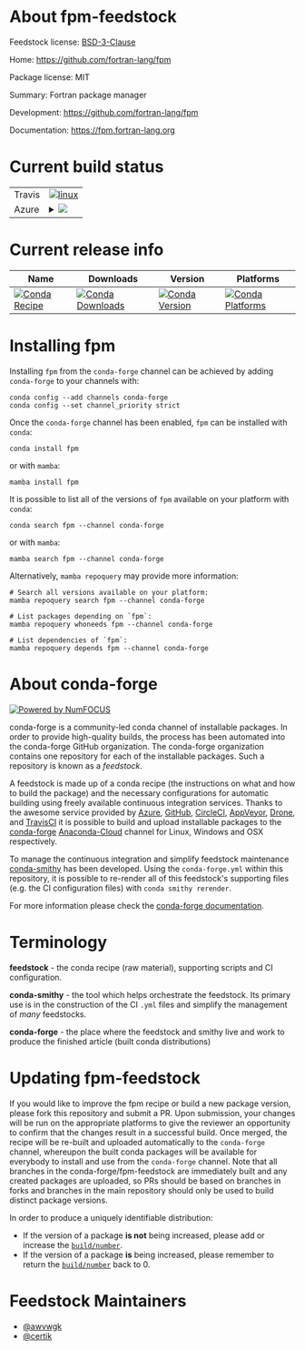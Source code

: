 About fpm-feedstock
===================

Feedstock license: [BSD-3-Clause](https://github.com/conda-forge/fpm-feedstock/blob/main/LICENSE.txt)

Home: https://github.com/fortran-lang/fpm

Package license: MIT

Summary: Fortran package manager

Development: https://github.com/fortran-lang/fpm

Documentation: https://fpm.fortran-lang.org

Current build status
====================


<table><tr>
    <td>Travis</td>
    <td>
      <a href="https://app.travis-ci.com/conda-forge/fpm-feedstock">
        <img alt="linux" src="https://img.shields.io/travis/com/conda-forge/fpm-feedstock/main.svg?label=Linux">
      </a>
    </td>
  </tr>
    
  <tr>
    <td>Azure</td>
    <td>
      <details>
        <summary>
          <a href="https://dev.azure.com/conda-forge/feedstock-builds/_build/latest?definitionId=12231&branchName=main">
            <img src="https://dev.azure.com/conda-forge/feedstock-builds/_apis/build/status/fpm-feedstock?branchName=main">
          </a>
        </summary>
        <table>
          <thead><tr><th>Variant</th><th>Status</th></tr></thead>
          <tbody><tr>
              <td>linux_64</td>
              <td>
                <a href="https://dev.azure.com/conda-forge/feedstock-builds/_build/latest?definitionId=12231&branchName=main">
                  <img src="https://dev.azure.com/conda-forge/feedstock-builds/_apis/build/status/fpm-feedstock?branchName=main&jobName=linux&configuration=linux%20linux_64_" alt="variant">
                </a>
              </td>
            </tr><tr>
              <td>linux_aarch64</td>
              <td>
                <a href="https://dev.azure.com/conda-forge/feedstock-builds/_build/latest?definitionId=12231&branchName=main">
                  <img src="https://dev.azure.com/conda-forge/feedstock-builds/_apis/build/status/fpm-feedstock?branchName=main&jobName=linux&configuration=linux%20linux_aarch64_" alt="variant">
                </a>
              </td>
            </tr><tr>
              <td>linux_ppc64le</td>
              <td>
                <a href="https://dev.azure.com/conda-forge/feedstock-builds/_build/latest?definitionId=12231&branchName=main">
                  <img src="https://dev.azure.com/conda-forge/feedstock-builds/_apis/build/status/fpm-feedstock?branchName=main&jobName=linux&configuration=linux%20linux_ppc64le_" alt="variant">
                </a>
              </td>
            </tr><tr>
              <td>osx_64</td>
              <td>
                <a href="https://dev.azure.com/conda-forge/feedstock-builds/_build/latest?definitionId=12231&branchName=main">
                  <img src="https://dev.azure.com/conda-forge/feedstock-builds/_apis/build/status/fpm-feedstock?branchName=main&jobName=osx&configuration=osx%20osx_64_" alt="variant">
                </a>
              </td>
            </tr><tr>
              <td>osx_arm64</td>
              <td>
                <a href="https://dev.azure.com/conda-forge/feedstock-builds/_build/latest?definitionId=12231&branchName=main">
                  <img src="https://dev.azure.com/conda-forge/feedstock-builds/_apis/build/status/fpm-feedstock?branchName=main&jobName=osx&configuration=osx%20osx_arm64_" alt="variant">
                </a>
              </td>
            </tr><tr>
              <td>win_64</td>
              <td>
                <a href="https://dev.azure.com/conda-forge/feedstock-builds/_build/latest?definitionId=12231&branchName=main">
                  <img src="https://dev.azure.com/conda-forge/feedstock-builds/_apis/build/status/fpm-feedstock?branchName=main&jobName=win&configuration=win%20win_64_" alt="variant">
                </a>
              </td>
            </tr>
          </tbody>
        </table>
      </details>
    </td>
  </tr>
</table>

Current release info
====================

| Name | Downloads | Version | Platforms |
| --- | --- | --- | --- |
| [![Conda Recipe](https://img.shields.io/badge/recipe-fpm-green.svg)](https://anaconda.org/conda-forge/fpm) | [![Conda Downloads](https://img.shields.io/conda/dn/conda-forge/fpm.svg)](https://anaconda.org/conda-forge/fpm) | [![Conda Version](https://img.shields.io/conda/vn/conda-forge/fpm.svg)](https://anaconda.org/conda-forge/fpm) | [![Conda Platforms](https://img.shields.io/conda/pn/conda-forge/fpm.svg)](https://anaconda.org/conda-forge/fpm) |

Installing fpm
==============

Installing `fpm` from the `conda-forge` channel can be achieved by adding `conda-forge` to your channels with:

```
conda config --add channels conda-forge
conda config --set channel_priority strict
```

Once the `conda-forge` channel has been enabled, `fpm` can be installed with `conda`:

```
conda install fpm
```

or with `mamba`:

```
mamba install fpm
```

It is possible to list all of the versions of `fpm` available on your platform with `conda`:

```
conda search fpm --channel conda-forge
```

or with `mamba`:

```
mamba search fpm --channel conda-forge
```

Alternatively, `mamba repoquery` may provide more information:

```
# Search all versions available on your platform:
mamba repoquery search fpm --channel conda-forge

# List packages depending on `fpm`:
mamba repoquery whoneeds fpm --channel conda-forge

# List dependencies of `fpm`:
mamba repoquery depends fpm --channel conda-forge
```


About conda-forge
=================

[![Powered by
NumFOCUS](https://img.shields.io/badge/powered%20by-NumFOCUS-orange.svg?style=flat&colorA=E1523D&colorB=007D8A)](https://numfocus.org)

conda-forge is a community-led conda channel of installable packages.
In order to provide high-quality builds, the process has been automated into the
conda-forge GitHub organization. The conda-forge organization contains one repository
for each of the installable packages. Such a repository is known as a *feedstock*.

A feedstock is made up of a conda recipe (the instructions on what and how to build
the package) and the necessary configurations for automatic building using freely
available continuous integration services. Thanks to the awesome service provided by
[Azure](https://azure.microsoft.com/en-us/services/devops/), [GitHub](https://github.com/),
[CircleCI](https://circleci.com/), [AppVeyor](https://www.appveyor.com/),
[Drone](https://cloud.drone.io/welcome), and [TravisCI](https://travis-ci.com/)
it is possible to build and upload installable packages to the
[conda-forge](https://anaconda.org/conda-forge) [Anaconda-Cloud](https://anaconda.org/)
channel for Linux, Windows and OSX respectively.

To manage the continuous integration and simplify feedstock maintenance
[conda-smithy](https://github.com/conda-forge/conda-smithy) has been developed.
Using the ``conda-forge.yml`` within this repository, it is possible to re-render all of
this feedstock's supporting files (e.g. the CI configuration files) with ``conda smithy rerender``.

For more information please check the [conda-forge documentation](https://conda-forge.org/docs/).

Terminology
===========

**feedstock** - the conda recipe (raw material), supporting scripts and CI configuration.

**conda-smithy** - the tool which helps orchestrate the feedstock.
                   Its primary use is in the construction of the CI ``.yml`` files
                   and simplify the management of *many* feedstocks.

**conda-forge** - the place where the feedstock and smithy live and work to
                  produce the finished article (built conda distributions)


Updating fpm-feedstock
======================

If you would like to improve the fpm recipe or build a new
package version, please fork this repository and submit a PR. Upon submission,
your changes will be run on the appropriate platforms to give the reviewer an
opportunity to confirm that the changes result in a successful build. Once
merged, the recipe will be re-built and uploaded automatically to the
`conda-forge` channel, whereupon the built conda packages will be available for
everybody to install and use from the `conda-forge` channel.
Note that all branches in the conda-forge/fpm-feedstock are
immediately built and any created packages are uploaded, so PRs should be based
on branches in forks and branches in the main repository should only be used to
build distinct package versions.

In order to produce a uniquely identifiable distribution:
 * If the version of a package **is not** being increased, please add or increase
   the [``build/number``](https://docs.conda.io/projects/conda-build/en/latest/resources/define-metadata.html#build-number-and-string).
 * If the version of a package **is** being increased, please remember to return
   the [``build/number``](https://docs.conda.io/projects/conda-build/en/latest/resources/define-metadata.html#build-number-and-string)
   back to 0.

Feedstock Maintainers
=====================

* [@awvwgk](https://github.com/awvwgk/)
* [@certik](https://github.com/certik/)

